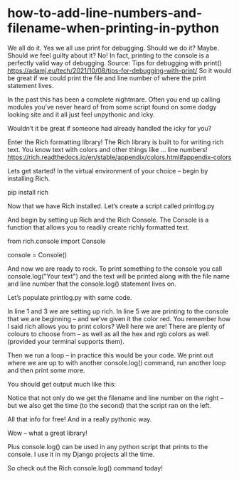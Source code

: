 # how-to-add-line-numbers-and-filename-when-printing-in-python
We all do it. Yes we all use print for debugging. Should we do it? Maybe. Should we feel guilty about it? No!  In fact, printing to the console is a perfectly valid way of debugging. Source: Tips for debugging with print() https://adamj.eu/tech/2021/10/08/tips-for-debugging-with-print/
So it would be great if we could print the file and line number of where the print statement lives.

In the past this has been a complete nightmare. Often you end up calling modules you’ve never heard of from some script found on some dodgy looking site and it all just feel unpythonic and icky.

Wouldn’t it be great if someone had already handled the icky for you?

Enter the Rich formatting library!
The Rich library is built to for writing rich text. You know text with colors and other things like … line numbers!
https://rich.readthedocs.io/en/stable/appendix/colors.html#appendix-colors

Lets get started!
In the virtual environment of your choice – begin by installing Rich.

pip install rich

Now that we have Rich installed. Let’s create a script called printlog.py

And begin by setting up Rich and the Rich Console. The Console is a function that allows you to readily create richly formatted text.

from rich.console import Console

console = Console()

And now we are ready to rock. To print something to the console you call console.log("Your text") and the text will be printed along with the file name and line number that the console.log() statement lives on.

Let’s populate printlog.py with some code.

In line 1 and 3 we are setting up rich. In line 5 we are printing to the console that we are beginning – and we’ve given it the color red. You remember how I said rich allows you to print colors? Well here we are! There are plenty of colours to choose from – as well as all the hex and rgb colors as well (provided your terminal supports them).

Then we run a loop – in practice this would be your code. We print out where we are up to with another console.log() command, run another loop and then print some more.

You should get output much like this:


Notice that not only do we get the filename and line number on the right – but we also get the time (to the second) that the script ran on the left.

All that info for free! And in a really pythonic way.

Wow – what a great library!

Plus console.log() can be used in any python script that prints to the console. I use it in my Django projects all the time.

So check out the Rich console.log() command today!
